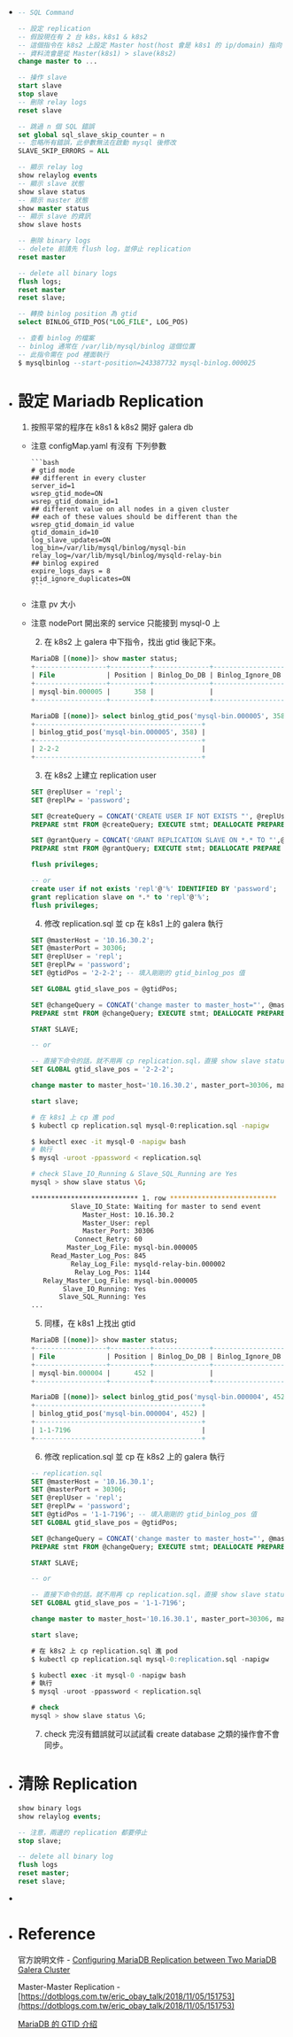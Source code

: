 - ```sql
  -- SQL Command
  
  -- 設定 replication 
  -- 假設現在有 2 台 k8s，k8s1 & k8s2
  -- 這個指令在 k8s2 上設定 Master host(host 會是 k8s1 的 ip/domain) 指向 k8s1 的意思會是，單向的將 k8s1 的資料倒向 k8s2
  -- 資料流會是從 Master(k8s1) > slave(k8s2)
  change master to ...
  
  -- 操作 slave
  start slave
  stop slave
  -- 刪除 relay logs
  reset slave
  
  -- 跳過 n 個 SQL 錯誤
  set global sql_slave_skip_counter = n
  -- 忽略所有錯誤，此參數無法在啟動 mysql 後修改
  SLAVE_SKIP_ERRORS = ALL
  
  -- 顯示 relay log
  show relaylog events
  -- 顯示 slave 狀態
  show slave status
  -- 顯示 master 狀態
  show master status
  -- 顯示 slave 的資訊
  show slave hosts
  
  -- 刪除 binary logs
  -- delete 前請先 flush log，並停止 replication
  reset master 
  
  -- delete all binary logs
  flush logs;
  reset master
  reset slave;
  
  -- 轉換 binlog position 為 gtid
  select BINLOG_GTID_POS("LOG_FILE", LOG_POS)
  
  -- 查看 binlog 的檔案
  -- binlog 通常在 /var/lib/mysql/binlog 這個位置
  -- 此指令需在 pod 裡面執行
  $ mysqlbinlog --start-position=243387732 mysql-binlog.000025
  ```
- # 設定 Mariadb Replication
  
  1. 按照平常的程序在 k8s1 & k8s2 開好 galera db
	- 注意 configMap.yaml 有沒有 下列參數
	  
	      ```bash
	      # gtid mode
	      ## different in every cluster
	      server_id=1
	      wsrep_gtid_mode=ON
	      wsrep_gtid_domain_id=1
	      ## different value on all nodes in a given cluster
	      ## each of these values should be different than the wsrep_gtid_domain_id value
	      gtid_domain_id=10
	      log_slave_updates=ON
	      log_bin=/var/lib/mysql/binlog/mysql-bin
	      relay_log=/var/lib/mysql/binlog/mysqld-relay-bin
	      ## binlog expired
	      expire_logs_days = 8
	      gtid_ignore_duplicates=ON
	      ```
	- 注意 pv 大小
	- 注意 nodePort 開出來的 service 只能接到 mysql-0 上
	  
	  2. 在 k8s2 上 galera 中下指令，找出 gtid 後記下來。
	  ```sql
	  MariaDB [(none)]> show master status;
	  +------------------+----------+--------------+------------------+
	  | File             | Position | Binlog_Do_DB | Binlog_Ignore_DB |
	  +------------------+----------+--------------+------------------+
	  | mysql-bin.000005 |      358 |              |                  |
	  +------------------+----------+--------------+------------------+
	  
	  MariaDB [(none)]> select binlog_gtid_pos('mysql-bin.000005', 358);
	  +------------------------------------------+
	  | binlog_gtid_pos('mysql-bin.000005', 358) |
	  +------------------------------------------+
	  | 2-2-2                                    |
	  +------------------------------------------+ 
	  ```
	  
	  3. 在 k8s2 上建立 replication user
	  
	  ```sql
	  SET @replUser = 'repl';
	  SET @replPw = 'password';
	  
	  SET @createQuery = CONCAT('CREATE USER IF NOT EXISTS "', @replUser, '"@"%" IDENTIFIED BY "',@replPw,'"');
	  PREPARE stmt FROM @createQuery; EXECUTE stmt; DEALLOCATE PREPARE stmt;
	  
	  SET @grantQuery = CONCAT('GRANT REPLICATION SLAVE ON *.* TO "',@replUser,'"@"%" ');
	  PREPARE stmt FROM @grantQuery; EXECUTE stmt; DEALLOCATE PREPARE stmt;
	  
	  flush privileges;
	  
	  -- or
	  create user if not exists 'repl'@'%' IDENTIFIED BY 'password';
	  grant replication slave on *.* to 'repl'@'%';
	  flush privileges;
	  ```
	  
	  4. 修改 replication.sql 並 cp 在 k8s1 上的 galera 執行
	  
	  ```sql
	  SET @masterHost = '10.16.30.2';
	  SET @masterPort = 30306;
	  SET @replUser = 'repl';
	  SET @replPw = 'password';
	  SET @gtidPos = '2-2-2'; -- 填入剛剛的 gtid_binlog_pos 值
	  
	  SET GLOBAL gtid_slave_pos = @gtidPos;
	  
	  SET @changeQuery = CONCAT('change master to master_host="', @masterHost, '", master_port=', @masterPort, ', master_user="', @replUser, '", master_password="', @replPw, '", master_use_gtid=slave_pos');
	  PREPARE stmt FROM @changeQuery; EXECUTE stmt; DEALLOCATE PREPARE stmt;
	  
	  START SLAVE;
	  
	  -- or
	  
	  -- 直接下命令的話，就不用再 cp replication.sql，直接 show slave status\G; 檢查狀態即可。
	  SET GLOBAL gtid_slave_pos = '2-2-2';
	  
	  change master to master_host='10.16.30.2', master_port=30306, master_user='repl', master_password='password', master_use_gtid=slave_pos;
	  
	  start slave;
	  ```
	  
	  ```bash
	  # 在 k8s1 上 cp 進 pod 
	  $ kubectl cp replication.sql mysql-0:replication.sql -napigw
	  
	  $ kubectl exec -it mysql-0 -napigw bash
	  # 執行
	  $ mysql -uroot -ppassword < replication.sql
	  
	  # check Slave_IO_Running & Slave_SQL_Running are Yes
	  mysql > show slave status \G;
	  
	  *************************** 1. row ***************************
	            Slave_IO_State: Waiting for master to send event
	               Master_Host: 10.16.30.2
	               Master_User: repl
	               Master_Port: 30306
	             Connect_Retry: 60
	           Master_Log_File: mysql-bin.000005
	       Read_Master_Log_Pos: 845
	            Relay_Log_File: mysqld-relay-bin.000002
	             Relay_Log_Pos: 1144
	     Relay_Master_Log_File: mysql-bin.000005
	          Slave_IO_Running: Yes
	         Slave_SQL_Running: Yes
	  ...
	  ```
	  
	  5. 同樣，在 k8s1 上找出 gtid
	  
	  ```sql
	  MariaDB [(none)]> show master status;
	  +------------------+----------+--------------+------------------+
	  | File             | Position | Binlog_Do_DB | Binlog_Ignore_DB |
	  +------------------+----------+--------------+------------------+
	  | mysql-bin.000004 |      452 |              |                  |
	  +------------------+----------+--------------+------------------+
	  
	  MariaDB [(none)]> select binlog_gtid_pos('mysql-bin.000004', 452);
	  +------------------------------------------+
	  | binlog_gtid_pos('mysql-bin.000004', 452) |
	  +------------------------------------------+
	  | 1-1-7196                                 |
	  +------------------------------------------+
	  ```
	  
	  6. 修改 replication.sql 並 cp 在 k8s2 上的 galera 執行
	  
	  ```sql
	  -- replication.sql
	  SET @masterHost = '10.16.30.1';
	  SET @masterPort = 30306;
	  SET @replUser = 'repl';
	  SET @replPw = 'password';
	  SET @gtidPos = '1-1-7196'; -- 填入剛剛的 gtid_binlog_pos 值
	  SET GLOBAL gtid_slave_pos = @gtidPos;
	  
	  SET @changeQuery = CONCAT('change master to master_host="', @masterHost, '", master_port=', @masterPort, ', master_user="', @replUser, '", master_password="', @replPw, '", master_use_gtid=slave_pos');
	  PREPARE stmt FROM @changeQuery; EXECUTE stmt; DEALLOCATE PREPARE stmt;
	  
	  START SLAVE;
	  
	  -- or
	  
	  -- 直接下命令的話，就不用再 cp replication.sql，直接 show slave status\G; 檢查狀態即可。
	  SET GLOBAL gtid_slave_pos = '1-1-7196';
	  
	  change master to master_host='10.16.30.1', master_port=30306, master_user='repl', master_password='password', master_use_gtid=slave_pos;
	  
	  start slave;
	  ```
	  
	  ```sql
	  # 在 k8s2 上 cp replication.sql 進 pod 
	  $ kubectl cp replication.sql mysql-0:replication.sql -napigw
	  
	  $ kubectl exec -it mysql-0 -napigw bash
	  # 執行
	  $ mysql -uroot -ppassword < replication.sql
	  
	  # check
	  mysql > show slave status \G;
	  ```
	  
	  7. check 完沒有錯誤就可以試試看 create database 之類的操作會不會同步。
- # 清除 Replication
  ```sql 
  show binary logs 
  show relaylog events;
  
  -- 注意，兩邊的 replication 都要停止
  stop slave;
  
  -- delete all binary log
  flush logs
  reset master;
  reset slave;
  ```
-
- # Reference
  官方說明文件 - [Configuring MariaDB Replication between Two MariaDB Galera Cluster](https://mariadb.com/kb/en/library/configuring-mariadb-replication-between-two-mariadb-galera-clusters/) 
  
  Master-Master Replication - [https://dotblogs.com.tw/eric_obay_talk/2018/11/05/151753](https://dotblogs.com.tw/eric_obay_talk/2018/11/05/151753)
  
  [MariaDB 的 GTID 介绍](http://mysql.taobao.org/monthly/2016/02/08/)